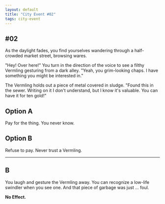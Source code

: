 ```yaml
---
layout: default
title: "City Event #02"
tags: city-event
---
```


## #02

As the daylight fades, you find yourselves wandering through a half-crowded
market street, browsing wares.

"Hey! Over here!" You turn in the direction of the voice to see a filthy
Vermling gesturing from a dark alley.  "Yeah, you grim-looking chaps.  I
have something you might be interested in."

The Vermling holds out a piece of metal covered in sludge.  "Found this in
the sewer.  Writing on it I don't understand, but I know it's valuable.  You
can have it for ten gold!"

## Option A

Pay for the thing.  You never know.

## Option B

Refuse to pay.  Never trust a Vermling.

***

## B

You laugh and gesture the Vermling away.  You can recognize a low-life swindler
when you see one.  And that piece of garbage was just ... foul.

<strong>No Effect.</strong>

